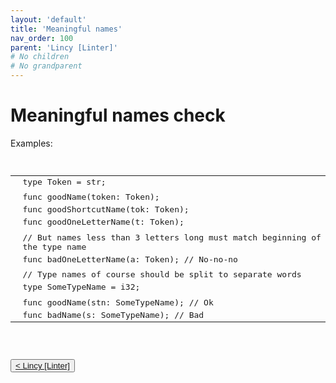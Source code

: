 ```yaml
---
layout: 'default'
title: 'Meaningful names'
nav_order: 100
parent: 'Lincy [Linter]'
# No children
# No grandparent
---
```


# Meaningful names check

Examples:
<pre class="code-fence highlight-jc hljs">
            <table class="code-table"><tr><td class="line-num-col"><div class="line-num" data-line-num="1"></div></td><td class="line-col"><div class="line-content"><span class="hljs-keyword">type</span> <span class="hljs-title class_">Token</span> = <span class="hljs-type">str</span>;</div></td></tr><tr><td class="line-num-col"><div class="line-num" data-line-num="2"></div></td><td class="line-col"><div class="line-content"></div></td></tr><tr><td class="line-num-col"><div class="line-num" data-line-num="3"></div></td><td class="line-col"><div class="line-content"><span class="hljs-keyword">func</span> <span class="hljs-title function_">goodName</span>(token: Token);</div></td></tr><tr><td class="line-num-col"><div class="line-num" data-line-num="4"></div></td><td class="line-col"><div class="line-content"><span class="hljs-keyword">func</span> <span class="hljs-title function_">goodShortcutName</span>(tok: Token);</div></td></tr><tr><td class="line-num-col"><div class="line-num" data-line-num="5"></div></td><td class="line-col"><div class="line-content"><span class="hljs-keyword">func</span> <span class="hljs-title function_">goodOneLetterName</span>(t: Token);</div></td></tr><tr><td class="line-num-col"><div class="line-num" data-line-num="6"></div></td><td class="line-col"><div class="line-content"></div></td></tr><tr><td class="line-num-col"><div class="line-num" data-line-num="7"></div></td><td class="line-col"><div class="line-content"><span class="hljs-comment">// But names less than 3 letters long must match beginning of the type name</span></div></td></tr><tr><td class="line-num-col"><div class="line-num" data-line-num="8"></div></td><td class="line-col"><div class="line-content"><span class="hljs-keyword">func</span> <span class="hljs-title function_">badOneLetterName</span>(a: Token); <span class="hljs-comment">// No-no-no</span></div></td></tr><tr><td class="line-num-col"><div class="line-num" data-line-num="9"></div></td><td class="line-col"><div class="line-content"></div></td></tr><tr><td class="line-num-col"><div class="line-num" data-line-num="10"></div></td><td class="line-col"><div class="line-content"><span class="hljs-comment">// Type names of course should be split to separate words</span></div></td></tr><tr><td class="line-num-col"><div class="line-num" data-line-num="11"></div></td><td class="line-col"><div class="line-content"><span class="hljs-keyword">type</span> <span class="hljs-title class_">SomeTypeName</span> = <span class="hljs-type">i32</span>;</div></td></tr><tr><td class="line-num-col"><div class="line-num" data-line-num="12"></div></td><td class="line-col"><div class="line-content"></div></td></tr><tr><td class="line-num-col"><div class="line-num" data-line-num="13"></div></td><td class="line-col"><div class="line-content"><span class="hljs-keyword">func</span> <span class="hljs-title function_">goodName</span>(stn: SomeTypeName); <span class="hljs-comment">// Ok</span></div></td></tr><tr><td class="line-num-col"><div class="line-num" data-line-num="14"></div></td><td class="line-col"><div class="line-content"><span class="hljs-keyword">func</span> <span class="hljs-title function_">badName</span>(s: SomeTypeName); <span class="hljs-comment">// Bad</span></div></td></tr></table>
        </pre>
<div class="nav-btn-block">
    <button class="nav-btn left">
    <a class="link" href="/Jacy-Dev-Book/lincy/index.html">< Lincy [Linter]</a>
</button>

    
</div>
